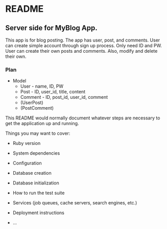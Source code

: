 # README

## Server side for MyBlog App.
This app is for blog posting. The app has user, post, and comments.
User can create simple account through sign up process. Only need ID and PW.
User can create their own posts and comments. Also, modify and delete their own.

### Plan
- Model
  - User - name, ID, PW
  - Post - ID, user_id, title, content
  - Comment - ID, post_id, user_id, comment
  - (UserPost)
  - (PostComment)

This README would normally document whatever steps are necessary to get the
application up and running.

Things you may want to cover:

* Ruby version

* System dependencies

* Configuration

* Database creation

* Database initialization

* How to run the test suite

* Services (job queues, cache servers, search engines, etc.)

* Deployment instructions

* ...
